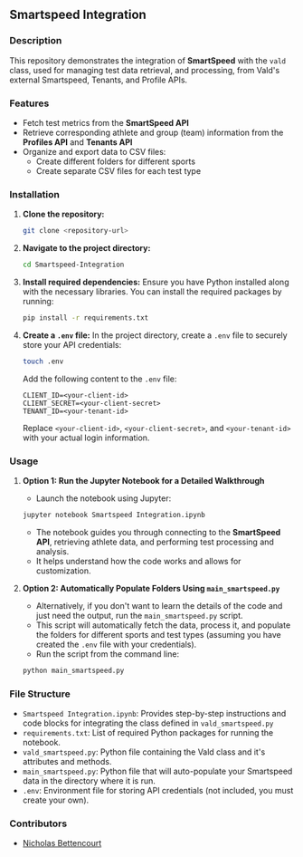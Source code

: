 ## Smartspeed Integration

### Description
This repository demonstrates the integration of **SmartSpeed** with the `vald` class, used for managing test data retrieval, and processing, from Vald's external Smartspeed, Tenants, and Profile APIs. 

### Features
- Fetch test metrics from the **SmartSpeed API**
- Retrieve corresponding athlete and group (team) information from the **Profiles API** and **Tenants API**
- Organize and export data to CSV files:
    - Create different folders for different sports
    - Create separate CSV files for each test type

### Installation

1. **Clone the repository:**
    ```bash
    git clone <repository-url>
    ```

2. **Navigate to the project directory:**
    ```bash
    cd Smartspeed-Integration
    ```

3. **Install required dependencies:**
    Ensure you have Python installed along with the necessary libraries. You can install the required packages by running:
    ```bash
    pip install -r requirements.txt
    ```

4. **Create a `.env` file:**
    In the project directory, create a `.env` file to securely store your API credentials:
    ```bash
    touch .env
    ```

    Add the following content to the `.env` file:
    ```
    CLIENT_ID=<your-client-id>
    CLIENT_SECRET=<your-client-secret>
    TENANT_ID=<your-tenant-id>
    ```

    Replace `<your-client-id>`, `<your-client-secret>`, and `<your-tenant-id>` with your actual login information.

### Usage

1. **Option 1: Run the Jupyter Notebook for a Detailed Walkthrough**
    - Launch the notebook using Jupyter:
    ```bash
    jupyter notebook Smartspeed Integration.ipynb
    ```
    - The notebook guides you through connecting to the **SmartSpeed API**, retrieving athlete data, and performing test processing and analysis.
    - It helps understand how the code works and allows for customization.

2. **Option 2: Automatically Populate Folders Using `main_smartspeed.py`**
    - Alternatively, if you don't want to learn the details of the code and just need the output, run the `main_smartspeed.py` script.
    - This script will automatically fetch the data, process it, and populate the folders for different sports and test types (assuming you have created the `.env` file with your credentials).
    - Run the script from the command line:
    ```bash
    python main_smartspeed.py
    ```

### File Structure
- `Smartspeed Integration.ipynb`: Provides step-by-step instructions and code blocks for integrating the class defined in `vald_smartspeed.py`
- `requirements.txt`: List of required Python packages for running the notebook.
- `vald_smartspeed.py`: Python file containing the Vald class and it's attributes and methods. 
- `main_smartspeed.py`: Python file that will auto-populate your Smartspeed data in the directory where it is run.
- `.env`: Environment file for storing API credentials (not included, you must create your own).



### Contributors
- [Nicholas Bettencourt](https://github.com/nbetts2020)
